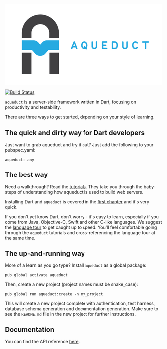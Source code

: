 ![Aqueduct](images/aqueduct.png)

[![Build Status](https://travis-ci.org/stablekernel/aqueduct.svg?branch=master)](https://travis-ci.org/stablekernel/aqueduct)

`aqueduct` is a server-side framework written in Dart, focusing on productivity and testability.

There are three ways to get started, depending on your style of learning.

## The quick and dirty way for Dart developers

Just want to grab aqueduct and try it out? Just add the following to your pubspec.yaml:

```
aqueduct: any
```

## The best way

Need a walkthrough? Read the [tutorials](http://stablekernel.github.io/aqueduct/). They take you through the baby-steps of understanding how aqueduct is used to build web servers.

Installing Dart and `aqueduct` is covered in the [first chapter](http://stablekernel.github.io/aqueduct/tut/getting-started.html) and it's very quick.

If you don't yet know Dart, don't worry - it's easy to learn, especially if you come from Java, Objective-C, Swift and other C-like languages. We suggest the [language tour](https://www.dartlang.org/docs/dart-up-and-running/ch02.html) to get caught up to speed. You'll feel comfortable going through the `aqueduct` tutorials and cross-referencing the language tour at the same time.

## The up-and-running way

More of a learn as you go type? Install `aqueduct` as a global package:

```
pub global activate aqueduct
```

Then, create a new project (project names must be snake_case):

```
pub global run aqueduct:create -n my_project
```

This will create a new project complete with authentication, test harness, database schema generation and documentation generation. Make sure to see the `README.md` file in the new project for further instructions.

## Documentation

You can find the API reference [here](https://www.dartdocs.org/documentation/aqueduct/latest).
